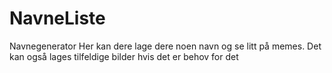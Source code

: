 # NavneListe
Navnegenerator
Her kan dere lage dere noen navn og se litt på memes.
Det kan også lages tilfeldige bilder hvis det er behov for det